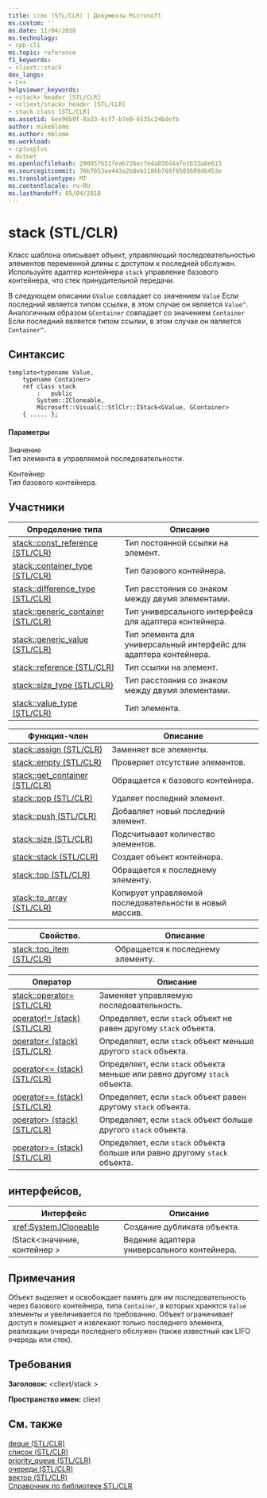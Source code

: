 ```yaml
---
title: стек (STL/CLR) | Документы Microsoft
ms.custom: ''
ms.date: 11/04/2016
ms.technology:
- cpp-cli
ms.topic: reference
f1_keywords:
- cliext::stack
dev_langs:
- C++
helpviewer_keywords:
- <stack> header [STL/CLR]
- <cliext/stack> header [STL/CLR]
- stack class [STL/CLR]
ms.assetid: 6ee96b9f-8a33-4cf7-b7e0-6535c24bdefb
author: mikeblome
ms.author: mblome
ms.workload:
- cplusplus
- dotnet
ms.openlocfilehash: 290857b51fea6726ec7e4a836d4afe1b33a8e615
ms.sourcegitcommit: 76b7653ae443a2b8eb1186b789f8503609d6453e
ms.translationtype: MT
ms.contentlocale: ru-RU
ms.lasthandoff: 05/04/2018
---
```

# <a name="stack-stlclr"></a>stack (STL/CLR)
Класс шаблона описывает объект, управляющий последовательностью элементов переменной длины с доступом к последней обслужен. Используйте адаптер контейнера `stack` управление базового контейнера, что стек принудительной передачи.  
  
 В следующем описании `GValue` совпадает со значением `Value` Если последний является типом ссылки, в этом случае он является `Value^`. Аналогичным образом `GContainer` совпадает со значением `Container` Если последний является типом ссылки, в этом случае он является `Container^`.  
  
## <a name="syntax"></a>Синтаксис  
  
```  
template<typename Value,  
    typename Container>  
    ref class stack  
        :   public  
        System::ICloneable,  
        Microsoft::VisualC::StlClr::IStack<GValue, GContainer>  
    { ..... };  
```  
  
#### <a name="parameters"></a>Параметры  
 Значение  
 Тип элемента в управляемой последовательности.  
  
 Контейнер  
 Тип базового контейнера.  
  
## <a name="members"></a>Участники  
  
|Определение типа|Описание|  
|---------------------|-----------------|  
|[stack::const_reference (STL/CLR)](../dotnet/stack-const-reference-stl-clr.md)|Тип постоянной ссылки на элемент.|  
|[stack::container_type (STL/CLR)](../dotnet/stack-container-type-stl-clr.md)|Тип базового контейнера.|  
|[stack::difference_type (STL/CLR)](../dotnet/stack-difference-type-stl-clr.md)|Тип расстояния со знаком между двумя элементами.|  
|[stack::generic_container (STL/CLR)](../dotnet/stack-generic-container-stl-clr.md)|Тип универсального интерфейса для адаптера контейнера.|  
|[stack::generic_value (STL/CLR)](../dotnet/stack-generic-value-stl-clr.md)|Тип элемента для универсальный интерфейс для адаптера контейнера.|  
|[stack::reference (STL/CLR)](../dotnet/stack-reference-stl-clr.md)|Тип ссылки на элемент.|  
|[stack::size_type (STL/CLR)](../dotnet/stack-size-type-stl-clr.md)|Тип расстояния со знаком между двумя элементами.|  
|[stack::value_type (STL/CLR)](../dotnet/stack-value-type-stl-clr.md)|Тип элемента.|  
  
|Функция-член|Описание|  
|---------------------|-----------------|  
|[stack::assign (STL/CLR)](../dotnet/stack-assign-stl-clr.md)|Заменяет все элементы.|  
|[stack::empty (STL/CLR)](../dotnet/stack-empty-stl-clr.md)|Проверяет отсутствие элементов.|  
|[stack::get_container (STL/CLR)](../dotnet/stack-get-container-stl-clr.md)|Обращается к базового контейнера.|  
|[stack::pop (STL/CLR)](../dotnet/stack-pop-stl-clr.md)|Удаляет последний элемент.|  
|[stack::push (STL/CLR)](../dotnet/stack-push-stl-clr.md)|Добавляет новый последний элемент.|  
|[stack::size (STL/CLR)](../dotnet/stack-size-stl-clr.md)|Подсчитывает количество элементов.|  
|[stack::stack (STL/CLR)](../dotnet/stack-stack-stl-clr.md)|Создает объект контейнера.|  
|[stack::top (STL/CLR)](../dotnet/stack-top-stl-clr.md)|Обращается к последнему элементу.|  
|[stack::to_array (STL/CLR)](../dotnet/stack-to-array-stl-clr.md)|Копирует управляемой последовательности в новый массив.|  
  
|Свойство.|Описание|  
|--------------|-----------------|  
|[stack::top_item (STL/CLR)](../dotnet/stack-top-item-stl-clr.md)|Обращается к последнему элементу.|  
  
|Оператор|Описание|  
|--------------|-----------------|  
|[stack::operator= (STL/CLR)](../dotnet/stack-operator-assign-stl-clr.md)|Заменяет управляемую последовательность.|  
|[operator!= (stack) (STL/CLR)](../dotnet/operator-inequality-stack-stl-clr.md)|Определяет, если `stack` объект не равен другому `stack` объекта.|  
|[operator< (stack) (STL/CLR)](../dotnet/operator-less-than-stack-stl-clr.md)|Определяет, если `stack` объект меньше другого `stack` объекта.|  
|[operator<= (stack) (STL/CLR)](../dotnet/operator-less-or-equal-stack-stl-clr.md)|Определяет, если `stack` объекта меньше или равно другому `stack` объекта.|  
|[operator== (stack) (STL/CLR)](../dotnet/operator-equality-stack-stl-clr.md)|Определяет, если `stack` объект равен другому `stack` объекта.|  
|[operator> (stack) (STL/CLR)](../dotnet/operator-greater-than-stack-stl-clr.md)|Определяет, если `stack` объект больше другого `stack` объекта.|  
|[operator>= (stack) (STL/CLR)](../dotnet/operator-greater-or-equal-stack-stl-clr.md)|Определяет, если `stack` объекта больше или равно другому `stack` объекта.|  
  
## <a name="interfaces"></a>интерфейсов,  
  
|Интерфейс|Описание|  
|---------------|-----------------|  
|<xref:System.ICloneable>|Создание дубликата объекта.|  
|IStack\<значение, контейнер >|Ведение адаптера универсального контейнера.|  
  
## <a name="remarks"></a>Примечания  
 Объект выделяет и освобождает память для им последовательность через базового контейнера, типа `Container`, в которых хранятся `Value` элементы и увеличивается по требованию. Объект ограничивает доступ к помещают и извлекают только последнего элемента, реализации очереди последнего обслужен (также известный как LIFO очередь или стек).  
  
## <a name="requirements"></a>Требования  
 **Заголовок:** \<cliext/stack >  
  
 **Пространство имен:** cliext  
  
## <a name="see-also"></a>См. также  
 [deque (STL/CLR)](../dotnet/deque-stl-clr.md)   
 [список (STL/CLR)](../dotnet/list-stl-clr.md)   
 [priority_queue (STL/CLR)](../dotnet/priority-queue-stl-clr.md)   
 [очереди (STL/CLR)](../dotnet/queue-stl-clr.md)   
 [вектор (STL/CLR)](../dotnet/vector-stl-clr.md)   
 [Справочник по библиотеке STL/CLR](../dotnet/stl-clr-library-reference.md)